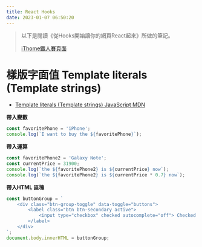 ```yaml
---
title: React Hooks
date: 2023-01-07 06:50:20
---
```


> 以下是閱讀《從Hooks開始讓你的網頁React起來》所做的筆記。
> 
> [iThome鐵人賽頁面](https://ithelp.ithome.com.tw/articles/10216355)

# 樣版字面值 Template literals (Template strings)

* [Template literals (Template strings) JavaScript MDN](https://developer.mozilla.org/en-US/docs/Web/JavaScript/Reference/Template_literals)

**帶入變數**
```javascript
const favoritePhone = 'iPhone';
console.log(`I want to buy the ${favoritePhone}`);
```

**帶入運算**
```javascript
const favoritePhone2 = 'Galaxy Note';
const currentPrice = 31900;
console.log(`the ${favoritePhone2} is ${currentPrice} now`);
console.log(`the ${favoritePhone2} is ${currentPrice * 0.7} now`);
```

**帶入HTML 區塊**
```javascript
const buttonGroup = `
    <div class="btn-group-toggle" data-toggle="buttons">
        <label class="btn btn-secondary active">
            <input type="checkbox" checked autocomplete="off"> Checked
        </label>
    </div>
`;
document.body.innerHTML = buttonGroup;
```